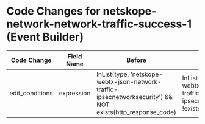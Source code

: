 # Code Changes for netskope-network-network-traffic-success-1 (Event Builder)

| Code Change | Field Name | Before | After |
|-------------|------------|--------|-------|
| edit_conditions | expression | InList(type, 'netskope-webtx-json-network-traffic-ipsecnetworksecurity') && NOT exists(http_response_code) | InList(type, 'netskope-webtx-json-network-traffic-ipsecnetworksecurity') &&  !exists(http_response_code) |